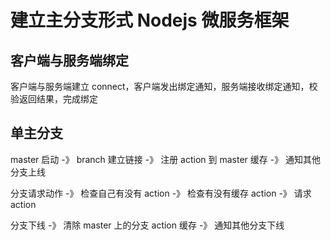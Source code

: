 # 建立主分支形式 Nodejs 微服务框架

## 客户端与服务端绑定

客户端与服务端建立 connect，客户端发出绑定通知，服务端接收绑定通知，校验返回结果，完成绑定

## 单主分支

master 启动 -》 branch 建立链接 -》 注册 action 到 master 缓存 -》 通知其他分支上线

分支请求动作 -》 检查自己有没有 action -》 检查有没有缓存 action -》 请求 action

分支下线 -》 清除 master 上的分支 action 缓存 -》 通知其他分支下线
